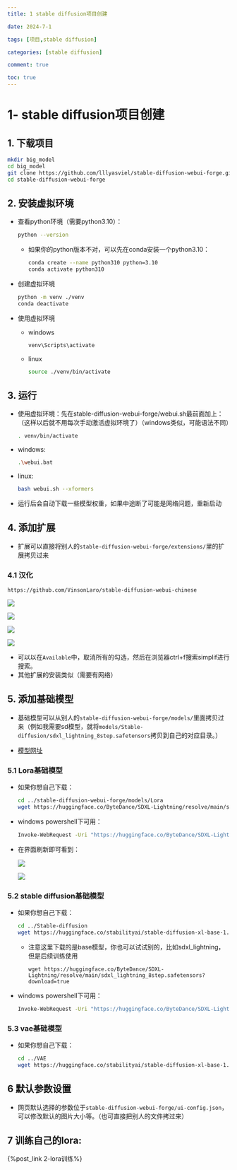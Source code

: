 ```yaml
---
title: 1 stable diffusion项目创建

date: 2024-7-1

tags: [项目,stable diffusion]

categories: [stable diffusion]

comment: true

toc: true
---
```


#
<!--more-->

# 1- stable diffusion项目创建

## 1. 下载项目


  ```bash
mkdir big_model
cd big_model
git clone https://github.com/lllyasviel/stable-diffusion-webui-forge.git
cd stable-diffusion-webui-forge

  ```



## 2. 安装虚拟环境

- 查看python环境（需要python3.10）：

  ```bash
  python --version
  ```

  
  - 如果你的python版本不对，可以先在conda安装一个python3.10：
  
      ```bash
      conda create --name python310 python=3.10
      conda activate python310
      ```


- 创建虚拟环境

  ```bash
  python -m venv ./venv
  conda deactivate
  ```

- 使用虚拟环境

   -  windows

      ```bash
      venv\Scripts\activate
      
      ```
   
   
   
   - linux
   
       ```bash
       source ./venv/bin/activate

       ```



## 3. 运行

- 使用虚拟环境：先在stable-diffusion-webui-forge/webui.sh最前面加上：（这样以后就不用每次手动激活虚拟环境了）（windows类似，可能语法不同）

  ```bash
  . venv/bin/activate
  
  ```

- windows:

  ```bash
  .\webui.bat
  
  ```

- linux:

  ```bash
  bash webui.sh --xformers
  
  ```

- 运行后会自动下载一些模型权重，如果中途断了可能是网络问题，重新启动



## 4. 添加扩展

- 扩展可以直接将别人的`stable-diffusion-webui-forge/extensions/`里的扩展拷贝过来

### 4.1 汉化

```
https://github.com/VinsonLaro/stable-diffusion-webui-chinese
```

![](../../../../themes/yilia/source/img/project/stable_diffusion/5.jpg)

![](img/project/stable_diffusion/5.jpg)

 ![](../../../../themes/yilia/source/img/project/stable_diffusion/6.jpg) 

![](img/project/stable_diffusion/6.jpg) 

- 可以以在`Available`中，取消所有的勾选，然后在浏览器ctrl+f搜索simplif进行搜索。
- 其他扩展的安装类似（需要有网络）

## 5. 添加基础模型

- 基础模型可以从别人的`stable-diffusion-webui-forge/models/`里面拷贝过来（例如我需要sd模型，就将`models/Stable-diffusion/sdxl_lightning_8step.safetensors`拷贝到自己的对应目录。）

- [模型网址](https://huggingface.co/ByteDance/SDXL-Lightning/tree/main)

### 5.1 Lora基础模型

- 如果你想自己下载：

    ```bash
    cd ../stable-diffusion-webui-forge/models/Lora
    wget https://huggingface.co/ByteDance/SDXL-Lightning/resolve/main/sdxl_lightning_8step_lora.safetensors?download=true
    
    ```

- windows powershell下可用：

  ```bash
  Invoke-WebRequest -Uri "https://huggingface.co/ByteDance/SDXL-Lightning/resolve/main/sdxl_lightning_8step_lora.safetensors?download=true" -OutFile "sdxl_lightning_8step_lora.safetensors"
  
  ```

- 在界面刷新即可看到：

  ![](../../../../themes/yilia/source/img/project/stable_diffusion/4.jpg)

  ![](img/project/stable_diffusion/4.jpg)

### 5.2 stable diffusion基础模型

- 如果你想自己下载：
    ```bash
    cd ../Stable-diffusion
    wget https://huggingface.co/stabilityai/stable-diffusion-xl-base-1.0/blob/main/sd_xl_base_1.0.safetensors
    
    ```

    - 注意这里下载的是base模型，你也可以试试别的，比如sdxl_lightning，但是后续训练使用
    
      ```
      wget https://huggingface.co/ByteDance/SDXL-Lightning/resolve/main/sdxl_lightning_8step.safetensors?download=true
      ```
    
      
    
- windows powershell下可用：

    ```bash
    Invoke-WebRequest -Uri "https://huggingface.co/ByteDance/SDXL-Lightning/resolve/main/sdxl_lightning_8step.safetensors?download=true" -OutFile "sdxl_lightning_8step.safetensors"
    ```

### 5.3 vae基础模型

- 如果你想自己下载：

    ```bash
    cd ../VAE
    wget https://huggingface.co/stabilityai/stable-diffusion-xl-base-1.0/resolve/main/sd_xl_base_1.0.safetensors?download=true
    
    ```
    
    

## 6 默认参数设置

- 网页默认选择的参数位于`stable-diffusion-webui-forge/ui-config.json`，可以修改默认的图片大小等。（也可直接把别人的文件拷过来）



## 7 训练自己的lora: 

{%post_link 2-lora训练%}